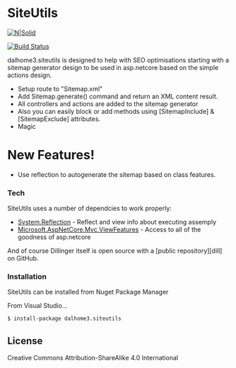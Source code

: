 # SiteUtils

[![N|Solid](https://cldup.com/dTxpPi9lDf.thumb.png)](https://nodesource.com/products/nsolid)

[![Build Status](https://travis-ci.org/joemccann/dillinger.svg?branch=master)](https://travis-ci.org/joemccann/dillinger)

dalhome3.siteutils is designed to help with SEO optimisations starting with a sitemap generator design to be used in asp.netcore based on the simple actions design.

  - Setup route to "Sitemap.xml"
  - Add Sitemap.generate() command and return an XML content result.
  - All controllers and actions are added to the sitemap generator
  - Also you can easily block or add methods using [SitemapInclude] & [SitemapExclude] attributes.
  - Magic

# New Features!

  - Use reflection to autogenerate the sitemap based on class features.



### Tech

SiteUtils uses a number of dependcies to work properly:

* [System.Reflection] - Reflect and view info about executing assemply
* [Microsoft.AspNetCore.Mvc.ViewFeatures] - Access to all of the goodness of asp.netcore

And of course Dillinger itself is open source with a [public repository][dill]
 on GitHub.

### Installation

SiteUtils can be installed from Nuget Package Manager

From Visual Studio...

```sh
$ install-package dalhome3.siteutils
```

License
----

Creative Commons Attribution-ShareAlike 4.0 International

[//]: # (These are reference links used in the body of this note and get stripped out when the markdown processor does its job. There is no need to format nicely because it shouldn't be seen. Thanks SO - http://stackoverflow.com/questions/4823468/store-comments-in-markdown-syntax)


   [System.Reflection]: <https://docs.microsoft.com/en-us/dotnet/api/system.reflection?view=netframework-4.8>
   [Microsoft.AspNetCore.Mvc.ViewFeatures]: <https://asp.net>